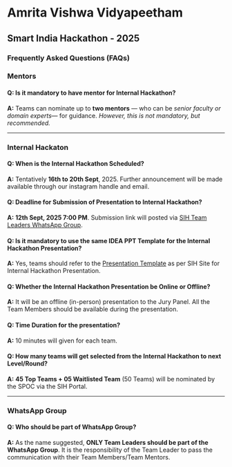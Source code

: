 # Amrita Vishwa Vidyapeetham

## Smart India Hackathon - 2025

### Frequently Asked Questions (FAQs)

### Mentors

#### Q: Is it mandatory to have mentor for Internal Hackathon?
**A:** Teams can nominate up to **two mentors** — who can be _senior faculty or domain experts_— for guidance. _However, this is not mandatory, but recommended._

---

### Internal Hackaton

#### Q: When is the Internal Hackathon Scheduled?
**A:** Tentatively **16th to 20th Sept**, 2025. Further announcement will be made available through our instagram handle and email.

#### Q: Deadline for Submission of Presentation to Internal Hackathon?
**A:** **12th Sept, 2025 7:00 PM**. Submission link will posted via [SIH Team Leaders WhatsApp Group](https://chat.whatsapp.com/HGMElprUqBMFhD8UiUTxto).

#### Q: Is it mandatory to use the same IDEA PPT Template for the Internal Hackathon Presentation?
**A:** Yes, teams should refer to the [Presentation Template](https://sih.gov.in/letters/SIH2025-IDEA-Presentation-Format.pptx) as per SIH Site for Internal Hackathon Presentation.

#### Q: Whether the Internal Hackathon Presentation be Online or Offline?
**A:** It will be an offline (in-person) presentation to the Jury Panel. All the Team Members should be available during the presentation.

#### Q: Time Duration for the presentation?
**A:** 10 minutes will given for each team.

#### Q: How many teams will get selected from the Internal Hackathon to next Level/Round?
**A:** **45 Top Teams + 05 Waitlisted Team** (50 Teams) will be nominated by the SPOC via the SIH Portal.

---

### WhatsApp Group

#### Q: Who should be part of WhatsApp Group?
**A:** As the name suggested, **ONLY Team Leaders should be part of the WhatsApp Group**. It is the responsibility of the Team Leader to pass the communication with their Team Members/Team Mentors. 


